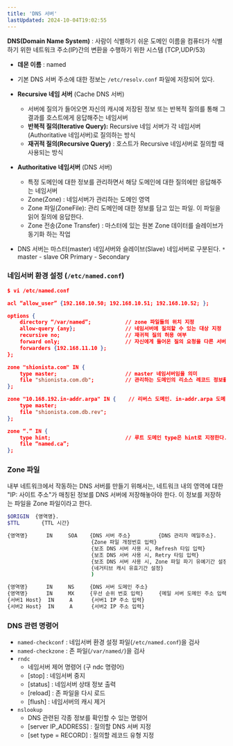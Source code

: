 ```yaml
---
title: 'DNS 서버'
lastUpdated: 2024-10-04T19:02:55
---
```


**DNS(Domain Name System)** : 사람이 식별하기 쉬운 도메인 이름을 컴퓨터가 식별하기 위한 네트워크 주소(IP)간의 변환을 수행하기 위한 시스템 (TCP,UDP/53)
- **데몬 이름** : named
- 기본 DNS 서버 주소에 대한 정보는 `/etc/resolv.conf` 파일에 저장되어 있다.

- **Recursive 네임 서버** (Cache DNS 서버)
  - 서버에 질의가 들어오면 자신의 캐시에 저장된 정보 또는 반복적 질의를 통해 그 결과를 호스트에게 응답해주는 네임서버
  - **반복적 질의(Iterative Query):** Recursive 네임 서버가 각 네임서버(Authoritative 네임서버)로 질의하는 방식
  - **재귀적 질의(Recursive Query)** : 호스트가 Recursive 네임서버로 질의할 때 사용되는 방식
  
-  **Authoritative 네임서버** (DNS 서버)
   - 특정 도메인에 대한 정보를 관리하면서 해당 도메인에 대한 질의에만 응답해주는 네임서버
   - Zone(Zone) : 네임서버가 관리하는 도메인 영역
   - Zone 파일(ZoneFile): 관리 도메인에 대한 정보를 담고 있는 파일. 이 파일을 읽어 질의에 응답한다.
   - Zone 전송(Zone Transfer) : 마스터에 있는 원본 Zone 데이터를 슬레이브가 동기화 하는 작업

-  DNS 서버는 마스터(master) 네임서버와 슬레이브(Slave) 네임서버로 구분된다.
`*` master - slave OR Primary - Secondary

### 네임서버 환경 설정 (`/etc/named.conf`)

```json
$ vi /etc/named.conf

acl “allow_user” {192.168.10.50; 192.168.10.51; 192.168.10.52; };

options {
    directory “/var/named”;           // zone 파일들의 위치 지정
    allow-query {any};                // 네임서버에 질의할 수 있는 대상 지정 
    recursive no;                     // 재귀적 질의 허용 여부
    forward only;                     // 자신에게 들어온 질의 요청을 다른 서버로 넘기는 옵션 
    forwarders {192.168.11.10 };
};

zone "shionista.com" IN {
    type master;                      // master 네임서버임을 의미
    file "shionista.com.db";          // 관리하는 도메인의 리소스 레코드 정보를 담고 있는 Zone 파일명을 의미 
};

zone "10.168.192.in-addr.arpa" IN {    // 리버스 도메인. in-addr.arpa 도메인의 하위 도메인으로 구성한다. 
    type master;
    file "shionista.com.db.rev";
};

zone “.” IN {
    type hint;                        // 루트 도메인 type은 hint로 지정한다.
    file “named.ca”;
};
```

### Zone 파일

내부 네트워크에서 작동하는 DNS 서버를 만들기 위해서는, 네트워크 내의 영역에 대한 "IP: 사이트 주소"가 매칭된 정보를 DNS 서버에 저장해놓아야 한다. 이 정보를 저장하는 파일을 Zone 파일이라고 한다.

```bash
$ORIGIN  {영역명}.
$TTL       {TTL 시간}

{영역명}      IN     SOA    {DNS 서버 주소}         {DNS 관리자 메일주소}.    (
                           {Zone 파일 개정번호 입력}
                           {보조 DNS 서버 사용 시, Refresh 타임 입력}
                           {보조 DNS 서버 사용 시, Retry 타임 입력}
                           {보조 DNS 서버 사용 시, Zone 파일 파기 유예기간 설정}
                           {네거티브 캐시 유효기간 설정} 
                           )

{영역명}      IN     NS     {DNS 서버 도메인 주소}
{영역명}      IN     MX     {우선 순위 번호 입력}     {메일 서버 도메인 주소 입력}
{서버1 Host}  IN     A      {서버1 IP 주소 입력}          
{서버2 Host}  IN     A      {서버2 IP 주소 입력}
```

### DNS 관련 명령어

- `named-checkconf` : 네임서버 환경 설정 파일(`/etc/named.conf`)을 검사
- `named-checkzone` : 존 파일(`/var/named/`)을 검사
- `rndc`
  - 네임서버 제어 명령어 (구 ndc 명령어)
  - [stop] : 네임서버 중지
  - [status] : 네임서버 상태 정보 출력
  - [reload] : 존 파일을 다시 로드
  - [flush] : 네임서버의 캐시 제거
- `nslookup`
  - DNS 관련된 각종 정보를 확인할 수 있는 명령어
  - [server IP_ADDRESS] : 질의할 DNS 서버 지정
  - [set type = RECORD] : 질의할 레코드 유형 지정
